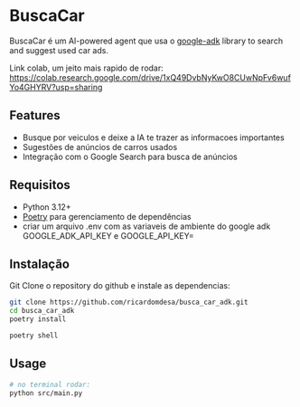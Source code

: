 # BuscaCar

BuscaCar é um AI-powered agent que usa o [google-adk](https://pypi.org/project/google-adk/) library to search and suggest used car ads.

Link colab, um jeito mais rapido de rodar: 
https://colab.research.google.com/drive/1xQ49DvbNyKwO8CUwNpFv6wufYo4GHYRV?usp=sharing

## Features

- Busque por veiculos e deixe a IA te trazer as informacoes importantes
- Sugestões de anúncios de carros usados
- Integração com o Google Search para busca de anúncios

## Requisitos

- Python 3.12+
- [Poetry](https://python-poetry.org/) para gerenciamento de dependências
- criar um arquivo .env com as variaveis de ambiente do google adk GOOGLE_ADK_API_KEY e GOOGLE_API_KEY=<sua chave>

## Instalação

Git Clone o repository do github e instale as dependencias:

```bash
git clone https://github.com/ricardomdesa/busca_car_adk.git
cd busca_car_adk
poetry install

poetry shell
```

## Usage

```bash
# no terminal rodar:
python src/main.py
```
